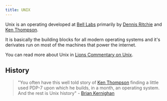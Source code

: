 ```yaml
---
title: UNIX
---
```


Unix is an operating developed at [Bell Labs] primarily by [Dennis Ritchie] and [Ken Thompson].

It is basically the building blocks for all modern operating systems and it's derivates run on most of the machines that power the internet.

You can read more about Unix in [Lions Commentary on Unix].

## History

> "You often have this well told story of [Ken Thompson] finding a little used PDP-7 upon which he builds, in a month, an operating system. And the rest is Unix history"
> \- [Brian Kernighan]

[lions commentary on unix]: ./books/lions-commentary-on-unix.md
[bell labs]: ./bell-labs.md
[dennis ritchie]: ./people/dennis-ritchie.md
[ken thompson]: ./people/ken-thompson.md
[brian kernighan]: ./people/brian-kernighan.md
